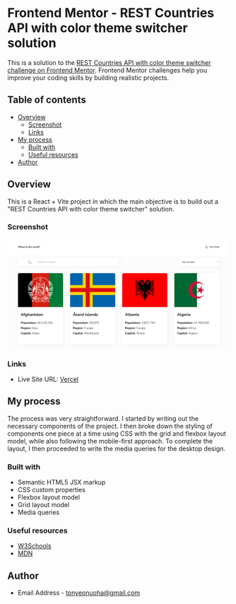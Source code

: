 # Frontend Mentor - REST Countries API with color theme switcher solution

This is a solution to the
[REST Countries API with color theme switcher challenge on Frontend Mentor](https://www.frontendmentor.io/challenges/rest-countries-api-with-color-theme-switcher-5cacc469fec04111f7b848ca).
Frontend Mentor challenges help you improve your coding skills by building realistic projects.

## Table of contents

-   [Overview](#overview)
    -   [Screenshot](#screenshot)
    -   [Links](#links)
-   [My process](#my-process)
    -   [Built with](#built-with)
    -   [Useful resources](#useful-resources)
-   [Author](#author)

## Overview

This is a React + Vite project in which the main objective is to build out a "REST Countries API with color theme
switcher" solution.

### Screenshot

![Screenshot](./rest-countries-api.png)

### Links

-   Live Site URL: [Vercel](https://rest-countries-api-ruddy-beta.vercel.app)

## My process

The process was very straightforward. I started by writing out the necessary components of the project. I then broke
down the styling of components one piece at a time using CSS with the grid and flexbox layout model, while also
following the mobile-first approach. To complete the layout, I then proceeded to write the media queries for the desktop
design.

### Built with

-   Semantic HTML5 JSX markup
-   CSS custom properties
-   Flexbox layout model
-   Grid layout model
-   Media queries

### Useful resources

-   [W3Schools](https://www.w3schools.com/)
-   [MDN](https://developer.mozilla.org/)

## Author

-   Email Address - [tonyeonuoha@gmail.com](tonyeonuoha@gmail.com)
